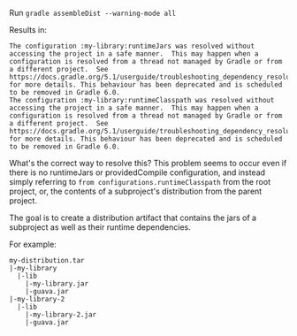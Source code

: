 Run `gradle assembleDist --warning-mode all`

Results in:
```
The configuration :my-library:runtimeJars was resolved without accessing the project in a safe manner.  This may happen when a configuration is resolved from a thread not managed by Gradle or from a different project.  See https://docs.gradle.org/5.1/userguide/troubleshooting_dependency_resolution.html#configuration_resolution_constraints for more details. This behaviour has been deprecated and is scheduled to be removed in Gradle 6.0.
The configuration :my-library:runtimeClasspath was resolved without accessing the project in a safe manner.  This may happen when a configuration is resolved from a thread not managed by Gradle or from a different project.  See https://docs.gradle.org/5.1/userguide/troubleshooting_dependency_resolution.html#configuration_resolution_constraints for more details. This behaviour has been deprecated and is scheduled to be removed in Gradle 6.0.
```

What's the correct way to resolve this?
This problem seems to occur even if there is no runtimeJars or providedCompile configuration, and instead
simply referring to `from configurations.runtimeClasspath` from the root project,
or, the contents of a subproject's distribution from the parent project.

The goal is to create a distribution artifact that contains the jars of a subproject as well as their runtime
dependencies.

For example:

```
my-distribution.tar
|-my-library
  |-lib
    |-my-library.jar
    |-guava.jar
|-my-library-2
  |-lib
    |-my-library-2.jar
    |-guava.jar
```